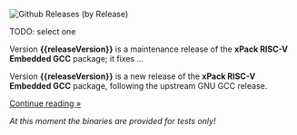 ![Github Releases (by Release)](https://img.shields.io/github/downloads/xpack-dev-tools/riscv-none-elf-gcc-xpack/v{{releaseVersion}}/total.svg)

TODO: select one

Version **{{releaseVersion}}** is a maintenance release of the **xPack RISC-V Embedded GCC** package; it fixes ...

Version **{{releaseVersion}}** is a new release of the **xPack RISC-V Embedded GCC** package, following the upstream GNU GCC release.

[Continue reading »](will-be-updated-shortly)

_At this moment the binaries are provided for tests only!_
